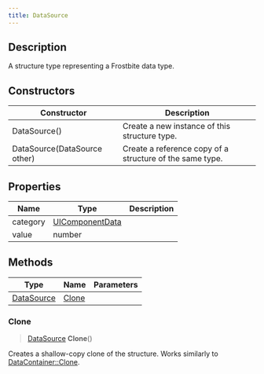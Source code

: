 ```yaml
---
title: DataSource
---
```

## Description

A structure type representing a Frostbite data type.

## Constructors

| Constructor                  | Description                                              |
| ---------------------------- | -------------------------------------------------------- |
| DataSource()                 | Create a new instance of this structure type.            |
| DataSource(DataSource other) | Create a reference copy of a structure of the same type. |

## Properties

| Name     | Type                               | Description |
| -------- | ---------------------------------- | ----------- |
| category | [UIComponentData](UIComponentData) |             |
| value    | number                             |             |

## Methods

| Type                     | Name            | Parameters |
| ------------------------ | --------------- | ---------- |
| [DataSource](DataSource) | [Clone](#clone) |            |

### Clone

> [DataSource](DataSource) **Clone**()

Creates a shallow-copy clone of the structure. Works similarly to [DataContainer::Clone](/vext/ref/shared/class/datacontainer#clone).
